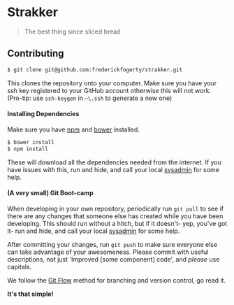 # Strakker

> The best thing since sliced bread

## Contributing

```sh
$ git clone git@github.com:frederickfogerty/strakker.git
```

This clones the repository onto your computer. Make sure you have your ssh key registered to your GitHub account otherwise this will not work. (Pro-tip: use `ssh-keygen` in `~\.ssh` to generate a new one)

#### Installing Dependencies

Make sure you have [npm](https://www.npmjs.org/) and [bower](http://bower.io/) installed.

```sh
$ bower install 
$ npm install
```

These will download all the dependencies needed from the internet. If you have issues with this, run and hide, and call your local [sysadmin](mailto:frederickfogerty@gmail.com) for some help.

#### (A very small) Git Boot-camp

When developing in your own repository, periodically run `git pull` to see if there are any changes that someone else has created while you have been developing. This should run without a hitch, but if it doesn't- yep, you've got it- run and hide, and call your local [sysadmin](mailto:frederickfogerty@gmail.com) for some help.

After committing your changes, run `git push` to make sure everyone else can take advantage of your awesomeness. Please commit with useful descriptions, not just 'Improved [some component] code', and *please* use capitals.

We follow the [Git Flow](http://nvie.com/posts/a-successful-git-branching-model/) method for branching and version control, go read it.

**It's that simple!**
